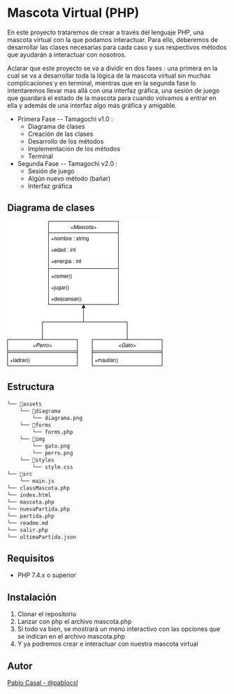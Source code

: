 # Mascota Virtual (PHP)

En este proyecto trataremos de crear a través del lenguaje PHP, una mascota virtual con la que podamos interactuar.
Para ello, deberemos de desarrollar las clases necesarias para cada caso y sus respectivos métodos que ayudarán a interactuar con nosotros.

Aclarar que este proyecto se va a dividir en dos fases : una primera en la cual se va a desarrollar toda la lógica de la mascota virtual sin muchas complicaciones y en terminal, mientras que en la segunda fase lo intentaremos llevar mas allá con una interfaz gráfica, una sesión de juego que guardará el estado de la mascota para cuando volvamos a entrar en ella y además de una interfaz algo más gráfica y amigable.

- Primera Fase -- Tamagochi v1.0 :
    - Diagrama de clases
    - Creación de las clases
    - Desarrollo de los métodos
    - Implementación de los métodos
    - Terminal
- Segunda Fase -- Tamagochi v2.0 : 
    - Sesión de juego
    - Algún nuevo método (bañar)
    - Interfaz gráfica

## Diagrama de clases

![Diagrama de clases](./diagrama.png)

## Estructura

```
└── 📁assets
    └── 📁diagrama
        └── diagrama.png
    └── 📁forms
        └── forms.php
    └── 📁img
        └── gato.png
        └── perro.png
    └── 📁styles
        └── style.css
└── 📁src
    └── main.js
└── classMascota.php
└── index.html
└── mascota.php
└── nuevaPartida.php
└── partida.php
└── readme.md
└── salir.php
└── ultimaPartida.json
```

## Requisitos

* PHP 7.4.x o superior

## Instalación

1. Clonar el repositorio
2. Lanzar con php el archivo mascota.php
3. Si todo va bien, se mostrará un menú interactivo con las opciones que se indican en el archivo mascota.php
4. Y ya podremos crear e interactuar con nuestra mascota virtual

## Autor

[Pablo Casal - @pablocsl](https://github.com/pablocsl)